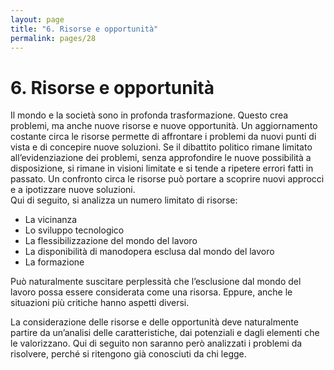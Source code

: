 ```yaml
---
layout: page
title: "6. Risorse e opportunità"
permalink: pages/28
---
```


# 6\. Risorse e opportunità

Il mondo e la società sono in profonda trasformazione. Questo crea problemi, ma anche nuove risorse e nuove opportunità. Un aggiornamento costante circa le risorse permette di affrontare i problemi da nuovi punti di vista e di concepire nuove soluzioni. Se il dibattito politico rimane limitato all’evidenziazione dei problemi, senza approfondire le nuove possibilità a disposizione, si rimane in visioni limitate e si tende a ripetere errori fatti in passato. Un confronto circa le risorse può portare a scoprire nuovi approcci e a ipotizzare nuove soluzioni.  
 Qui di seguito, si analizza un numero limitato di risorse:

* La vicinanza
* Lo sviluppo tecnologico
* La flessibilizzazione del mondo del lavoro
* La disponibilità di manodopera esclusa dal mondo del lavoro
* La formazione

Può naturalmente suscitare perplessità che l’esclusione dal mondo del lavoro possa essere considerata come una risorsa. Eppure, anche le situazioni più critiche hanno aspetti diversi.

La considerazione delle risorse e delle opportunità deve naturalmente partire da un’analisi delle caratteristiche, dai potenziali e dagli elementi che le valorizzano. Qui di seguito non saranno però analizzati i problemi da risolvere, perché si ritengono già conosciuti da chi legge.

